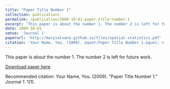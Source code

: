 ```yaml
---
title: "Paper Title Number 1"
collection: publications
permalink: /publication/2009-10-01-paper-title-number-1
excerpt: 'This paper is about the number 1. The number 2 is left for future work.'
date: 2009-10-01
venue: 'Journal 1'
paperurl: 'http://marysalvana.github.io/files/spatial-statistics.pdf'
citation: 'Your Name, You. (2009). &quot;Paper Title Number 1.&quot; <i>Journal 1</i>. 1(1).'
---
```

This paper is about the number 1. The number 2 is left for future work.

[Download paper here](http://marysalvana.github.io/files/spatial-statistics.pdf)

Recommended citation: Your Name, You. (2009). "Paper Title Number 1." <i>Journal 1</i>. 1(1).
